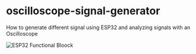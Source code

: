 # oscilloscope-signal-generator
How to generate different signal using ESP32 and analyzing signals with an Oscilloscope   

![ESP32 Functional Bloock](https://en.wikipedia.org/wiki/ESP32#/media/File:Espressif_ESP32_Chip_Function_Block_Diagram.svg)  


